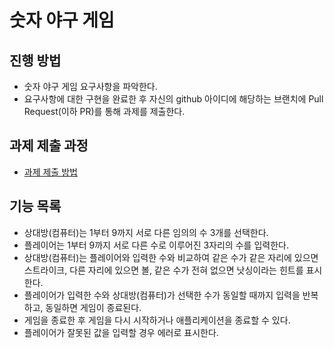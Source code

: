# 숫자 야구 게임
## 진행 방법
* 숫자 야구 게임 요구사항을 파악한다.
* 요구사항에 대한 구현을 완료한 후 자신의 github 아이디에 해당하는 브랜치에 Pull Request(이하 PR)를 통해 과제를 제출한다.

## 과제 제출 과정
* [과제 제출 방법](https://github.com/next-step/nextstep-docs/tree/master/precourse)

## 기능 목록
* 상대방(컴퓨터)는 1부터 9까지 서로 다른 임의의 수 3개를 선택한다.
* 플레이어는 1부터 9까지 서로 다른 수로 이루어진 3자리의 수를 입력한다.
* 상대방(컴퓨터)는 플레이어와 입력한 수와 비교하여 같은 수가 같은 자리에 있으면 스트라이크, 다른 자리에 있으면 볼, 같은 수가 전혀 없으면 낫싱이라는 힌트를 표시한다.
* 플레이어가 입력한 수와 상대방(컴퓨터)가 선택한 수가 동일할 때까지 입력을 반복하고, 동일하면 게임이 종료된다.
* 게임을 종료한 후 게임을 다시 시작하거나 애플리케이션을 종료할 수 있다.
* 플레이어가 잘못된 값을 입력할 경우 에러로 표시한다.